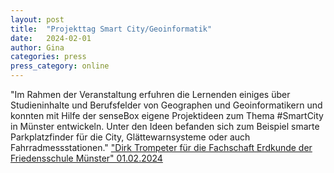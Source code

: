 ```yaml
---
layout: post
title:  "Projekttag Smart City/Geoinformatik"
date:   2024-02-01
author: Gina
categories: press
press_category: online
---
```

"Im Rahmen der Veranstaltung erfuhren die Lernenden einiges über Studieninhalte und Berufsfelder von Geographen und Geoinformatikern und konnten mit Hilfe der senseBox eigene Projektideen zum Thema #SmartCity in Münster entwickeln. Unter den Ideen befanden sich zum Beispiel smarte Parkplatzfinder für die City, Glättewarnsysteme oder auch Fahrradmessstationen."
<a href="https://www.sdz.nrw.de/?id=1817&p=blog&news_id=2564">"Dirk Trompeter für die Fachschaft Erdkunde der Friedensschule Münster" 01.02.2024 </a>
